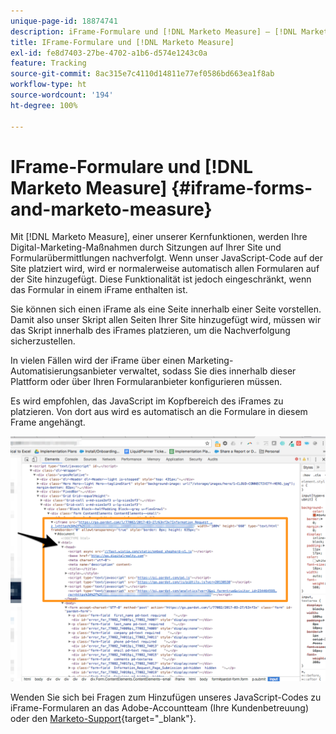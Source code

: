 ```yaml
---
unique-page-id: 18874741
description: iFrame-Formulare und [!DNL Marketo Measure] – [!DNL Marketo Measure] – Produktdokumentation
title: IFrame-Formulare und [!DNL Marketo Measure]
exl-id: fe8d7403-27be-4702-a1b6-d574e1243c0a
feature: Tracking
source-git-commit: 8ac315e7c4110d14811e77ef0586bd663ea1f8ab
workflow-type: ht
source-wordcount: '194'
ht-degree: 100%

---
```


# IFrame-Formulare und [!DNL Marketo Measure] {#iframe-forms-and-marketo-measure}

Mit [!DNL Marketo Measure], einer unserer Kernfunktionen, werden Ihre Digital-Marketing-Maßnahmen durch Sitzungen auf Ihrer Site und Formularübermittlungen nachverfolgt. Wenn unser JavaScript-Code auf der Site platziert wird, wird er normalerweise automatisch allen Formularen auf der Site hinzugefügt. Diese Funktionalität ist jedoch eingeschränkt, wenn das Formular in einem iFrame enthalten ist.

Sie können sich einen iFrame als eine Seite innerhalb einer Seite vorstellen. Damit also unser Skript allen Seiten Ihrer Site hinzugefügt wird, müssen wir das Skript innerhalb des iFrames platzieren, um die Nachverfolgung sicherzustellen.

In vielen Fällen wird der iFrame über einen Marketing-Automatisierungsanbieter verwaltet, sodass Sie dies innerhalb dieser Plattform oder über Ihren Formularanbieter konfigurieren müssen.

Es wird empfohlen, das JavaScript im Kopfbereich des iFrames zu platzieren. Von dort aus wird es automatisch an die Formulare in diesem Frame angehängt.

![](assets/1-1.png)

Wenden Sie sich bei Fragen zum Hinzufügen unseres JavaScript-Codes zu iFrame-Formularen an das Adobe-Accountteam (Ihre Kundenbetreuung) oder den [Marketo-Support](https://nation.marketo.com/t5/support/ct-p/Support){target="_blank"}.
